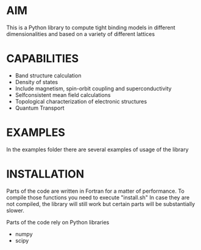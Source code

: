 # AIM #
This is a Python library to compute tight binding models in different
dimensionalities and based on a variety of different lattices

# CAPABILITIES #
- Band structure calculation
- Density of states
- Include magnetism, spin-orbit coupling and superconductivity
- Selfconsistent mean field calculations
- Topological characterization of electronic structures
- Quantum Transport

# EXAMPLES #
In the examples folder there are several examples of usage of the
library

# INSTALLATION #
Parts of the code are written in Fortran for a matter of performance.
To compile those functions you need to execute "install.sh" In case
they are not compiled, the library will still work but certain parts
will be substantially slower.

Parts of the code rely on Python libraries
 - numpy
 - scipy

